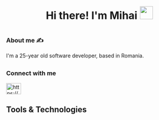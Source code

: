 <h1 align="center"> Hi there! I'm Mihai <img src="https://media.giphy.com/media/hvRJCLFzcasrR4ia7z/giphy.gif" width="35px"></h1>

# <h3 align="left"> About me ✍️ </h3> ##
<p align="left">I'm a 25-year old software developer, based in Romania. </p>
<!--   who likes to build new projects using different technologies. Fast learner. I enjoy the process of studying about anything that I need in order to solve a problem. -->


## <h3 align="left">Connect with me</h3>
<p align="left">
<a href="https://www.linkedin.com/in/mihaibalaur/" target="blank"><img align="center" src="https://raw.githubusercontent.com/rahuldkjain/github-profile-readme-generator/master/src/images/icons/Social/linked-in-alt.svg" alt="https://www.linkedin.com/in/mihaibalaur/" height="30" width="40" /></a>
</p>


## Tools & Technologies

<!--
**mihaibalaur/mihaibalaur** is a ✨ _special_ ✨ repository because its `README.md` (this file) appears on your GitHub profile.




Here are some ideas to get you started:

- 🔭 I’m currently working on ...
- 🌱 I’m currently learning ...
- 👯 I’m looking to collaborate on ...
- 🤔 I’m looking for help with ...
- 💬 Ask me about ...
- 📫 How to reach me: ...
- 😄 Pronouns: ...
- ⚡ Fun fact
-->

